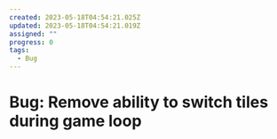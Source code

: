 ```yaml
---
created: 2023-05-18T04:54:21.025Z
updated: 2023-05-18T04:54:21.019Z
assigned: ""
progress: 0
tags:
  - Bug
---
```


# Bug: Remove ability to switch tiles during game loop
